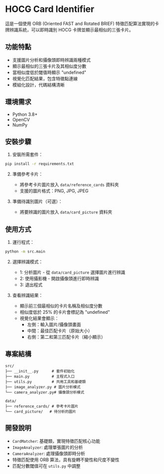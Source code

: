 # HOCG Card Identifier

這是一個使用 ORB (Oriented FAST and Rotated BRIEF) 特徵匹配算法實現的卡牌辨識系統，可以即時識別 HOCG 卡牌並顯示最相似的三張卡片。

## 功能特點

- 支援圖片分析和攝像頭即時辨識兩種模式
- 顯示最相似的三張卡片及其相似度分數
- 當相似度低於閾值時顯示 "undefined"
- 視覺化匹配結果，包含特徵點連線
- 模組化設計，代碼結構清晰

## 環境需求

- Python 3.8+
- OpenCV
- NumPy

## 安裝步驟

1. 安裝所需套件：
```bash
pip install -r requirements.txt
```

2. 準備參考卡片：
   - 將參考卡片圖片放入 `data/reference_cards` 資料夾
   - 支援的圖片格式：PNG, JPG, JPEG

3. 準備待識別圖片（可選）：
   - 將要辨識的圖片放入 `data/card_picture` 資料夾

## 使用方式

1. 運行程式：
```bash
python -m src.main
```

2. 選擇辨識模式：
   - 1: 分析圖片 - 從 `data/card_picture` 選擇圖片進行辨識
   - 2: 使用攝影機 - 開啟攝像頭進行即時辨識
   - 3: 退出程式

3. 查看辨識結果：
   - 顯示前三個最相似的卡片名稱及相似度分數
   - 相似度低於 25% 的卡片會標記為 "undefined"
   - 視覺化結果會顯示：
     - 左側：輸入圖片/攝像頭畫面
     - 中間：最佳匹配卡片（原始大小）
     - 右側：第二和第三匹配卡片（縮小顯示）

## 專案結構

```
src/
├── __init__.py      # 套件初始化
├── main.py          # 主程式入口
├── utils.py         # 共用工具和基礎類
├── image_analyzer.py # 圖片分析模式
└── camera_analyzer.py# 攝像頭分析模式

data/
├── reference_cards/ # 參考卡片圖片
└── card_picture/   # 待分析的圖片
```

## 開發說明

- `CardMatcher`: 基礎類，實現特徵匹配核心功能
- `ImageAnalyzer`: 處理單張圖片的分析
- `CameraAnalyzer`: 處理攝像頭即時分析
- 特徵匹配使用 ORB 算法，具有旋轉不變性和尺度不變性
- 匹配分數閾值可在 `utils.py` 中調整
